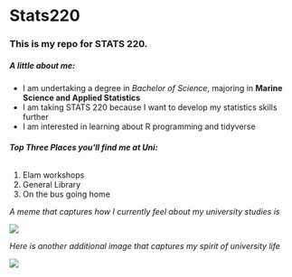 # Stats220 

### This is my repo for STATS 220. 

##### **A little about me:**

- I am undertaking a degree in *Bachelor of Science*, majoring in **Marine Science and Applied Statistics**
- I am taking STATS 220 because I want to develop my statistics skills further
- I am interested in learning about R programming and tidyverse

###### **Top Three Places you'll find me at Uni:** 

1. Elam workshops
2. General Library
3. On the bus going home

_A meme that captures how I currently feel about my university studies is_ 

![](https://i.pinimg.com/originals/00/76/a6/0076a658f86973f34514efff46a40726.gif) 

_Here is another additional image that captures my spirit of university life_ 

![](https://media.tenor.com/fluAkiutEZYAAAAM/mike-wazowski-monsters-inc.gif)

